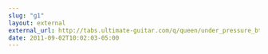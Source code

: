 ```yaml
---
slug: "g1"
layout: external
external_url: http://tabs.ultimate-guitar.com/q/queen/under_pressure_btab.htm
date: 2011-09-02T10:02:03-05:00
---
```

